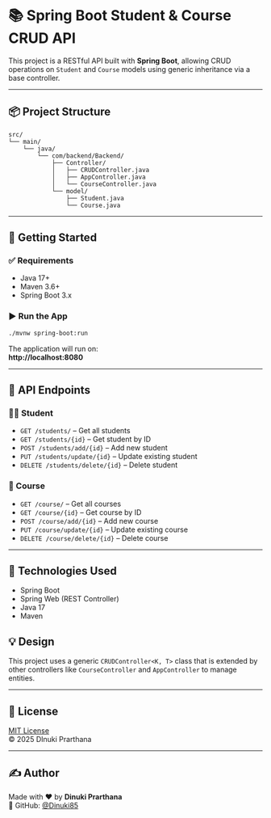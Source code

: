 # 📚 Spring Boot Student & Course CRUD API

This project is a RESTful API built with **Spring Boot**, allowing CRUD operations on `Student` and `Course` models using generic inheritance via a base controller.

---

## 📦 Project Structure

```
src/
└── main/
    └── java/
        └── com/backend/Backend/
            ├── Controller/
            │   ├── CRUDController.java
            │   ├── AppController.java
            │   └── CourseController.java
            └── model/
                ├── Student.java
                └── Course.java
```

---

## 🚀 Getting Started

### ✅ Requirements

- Java 17+
- Maven 3.6+
- Spring Boot 3.x

### ▶️ Run the App

```bash
./mvnw spring-boot:run
```

The application will run on:  
**http://localhost:8080**

---

## 🧪 API Endpoints

### 👨‍🎓 Student

- `GET /students/` – Get all students  
- `GET /students/{id}` – Get student by ID  
- `POST /students/add/{id}` – Add new student  
- `PUT /students/update/{id}` – Update existing student  
- `DELETE /students/delete/{id}` – Delete student  

### 📘 Course

- `GET /course/` – Get all courses  
- `GET /course/{id}` – Get course by ID  
- `POST /course/add/{id}` – Add new course  
- `PUT /course/update/{id}` – Update existing course  
- `DELETE /course/delete/{id}` – Delete course  

---

## 🧰 Technologies Used

- Spring Boot  
- Spring Web (REST Controller)  
- Java 17  
- Maven



## 💡 Design

This project uses a generic `CRUDController<K, T>` class that is extended by other controllers like `CourseController` and `AppController` to manage entities.

---

## 📝 License

[MIT License](https://opensource.org/licenses/MIT)  
© 2025 DInuki Prarthana

---

## ✍️ Author

Made with ❤️ by **Dinuki Prarthana**  
🔗 GitHub: [@Dinuki85](https://github.com/Dinuki85)
